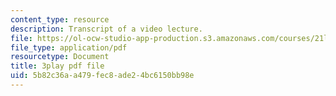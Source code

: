 ```yaml
---
content_type: resource
description: Transcript of a video lecture.
file: https://ol-ocw-studio-app-production.s3.amazonaws.com/courses/21l-011-the-film-experience-fall-2013/5b82c36aa479fec8ade24bc6150bb98e_Fq0mvAbzUrY.pdf
file_type: application/pdf
resourcetype: Document
title: 3play pdf file
uid: 5b82c36a-a479-fec8-ade2-4bc6150bb98e
---
```

